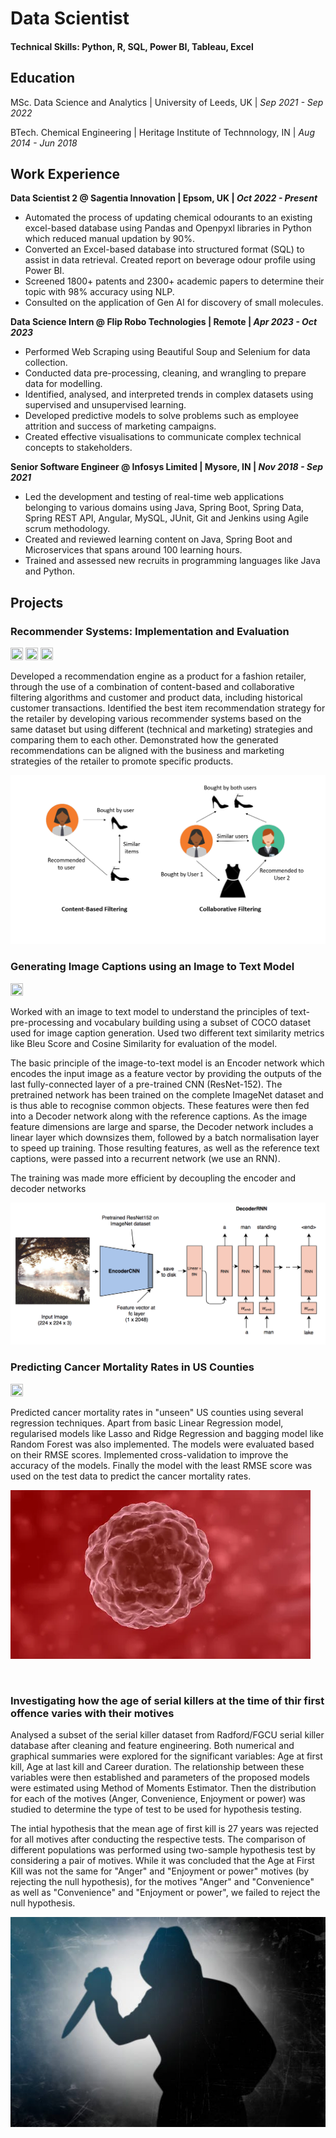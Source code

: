 # Data Scientist

#### Technical Skills: Python, R, SQL, Power BI, Tableau, Excel


## Education

MSc. Data Science and Analytics | University of Leeds, UK | _Sep 2021 - Sep 2022_

BTech. Chemical Engineering | Heritage Institute of Technnology, IN | _Aug 2014 - Jun 2018_


## Work Experience
**Data Scientist 2 @ Sagentia Innovation | Epsom, UK | _Oct 2022 - Present_**
- Automated the process of updating chemical odourants to an existing excel-based database using Pandas and Openpyxl libraries in Python which reduced manual updation by 90%.
- Converted an Excel-based database into structured format (SQL) to assist in data retrieval. Created report on beverage odour profile using Power BI.
-	Screened 1800+ patents and 2300+ academic papers to determine their topic with 98% accuracy using NLP. 
-	Consulted on the application of Gen AI for discovery of small molecules. 

**Data Science Intern @ Flip Robo Technologies | Remote | _Apr 2023 - Oct 2023_**
-	Performed Web Scraping using Beautiful Soup and Selenium for data collection. 
-	Conducted data pre-processing, cleaning, and wrangling to prepare data for modelling.
-	Identified, analysed, and interpreted trends in complex datasets using supervised and unsupervised learning.
-	Developed predictive models to solve problems such as employee attrition and success of marketing campaigns.
-	Created effective visualisations to communicate complex technical concepts to stakeholders.

**Senior Software Engineer @ Infosys Limited | Mysore, IN | _Nov 2018 - Sep 2021_**
-	Led the development and testing of real-time web applications belonging to various domains using Java, Spring Boot, Spring Data, Spring REST API, Angular, MySQL, JUnit, Git and Jenkins using Agile scrum methodology.
-	Created and reviewed learning content on Java, Spring Boot and Microservices that spans around 100 learning hours.
-	Trained and assessed new recruits in programming languages like Java and Python.


## Projects
### Recommender Systems: Implementation and Evaluation

<a href="https://www.mrs.org.uk/blog/gkb/recommender-systems-implementation-and-evaluation"><img src="https://raw.githubusercontent.com/FortAwesome/Font-Awesome/6.x/svgs/solid/file-lines.svg" width="20" height="20"></a>
<a href="https://github.com/aindrilabasu/recommender_systems"><img src="https://raw.githubusercontent.com/FortAwesome/Font-Awesome/6.x/svgs/brands/github.svg" width="20" height="20"></a>
<a href="https://www.youtube.com/watch?v=dZoYuuXFdkE"><img src="https://raw.githubusercontent.com/FortAwesome/Font-Awesome/6.x/svgs/brands/youtube.svg" width="20" height="20"></a>

Developed a recommendation engine as a product for a fashion retailer, through the use of a combination of content-based and collaborative filtering algorithms and customer and product data, including historical customer transactions. Identified the best item recommendation strategy for the retailer by developing various recommender systems based on the same dataset but using different (technical and marketing) strategies and comparing them to each other. Demonstrated how the generated recommendations can be aligned with the business and marketing strategies of the retailer to promote specific products.

![Recommender Systems](/assets/img/cb-cf.png)

### Generating Image Captions using an Image to Text Model

<a href="https://github.com/aindrilabasu/image-caption-generation"><img src="https://raw.githubusercontent.com/FortAwesome/Font-Awesome/6.x/svgs/brands/github.svg" width="20" height="20"></a>

Worked with an image to text model to understand the principles of text-pre-processing and vocabulary building using a subset of COCO dataset used for image caption generation. Used two different text similarity metrics like Bleu Score and Cosine Similarity for evaluation of the model.

The basic principle of the image-to-text model is an Encoder network which encodes the input image as a feature vector by providing the outputs of the last fully-connected layer of a pre-trained CNN (ResNet-152). The pretrained network has been trained on the complete ImageNet dataset and is thus able to recognise common objects.
These features were then fed into a Decoder network along with the reference captions. As the image feature dimensions are large and sparse, the Decoder network includes a linear layer which downsizes them, followed by a batch normalisation layer to speed up training. Those resulting features, as well as the reference text captions, were passed into a recurrent network (we use an RNN).

The training was made more efficient by decoupling the encoder and decoder networks

![Image Caption Generation](/assets/img/encoder_decoder_diagramv2022.png)

### Predicting Cancer Mortality Rates in US Counties

<a href="https://github.com/aindrilabasu/cancer-mortality-prediction"><img src="https://raw.githubusercontent.com/FortAwesome/Font-Awesome/6.x/svgs/brands/github.svg" width="20" height="20"></a>

Predicted cancer mortality rates in "unseen" US counties using several regression techniques. Apart from basic Linear Regression model, regularised models like Lasso and Ridge Regression and bagging model like Random Forest was also implemented. The models were evaluated based on their RMSE scores. Implemented cross-validation to improve the accuracy of the models. Finally the model with the least RMSE score was used on the test data to predict the cancer mortality rates.

![Cancer Mortality Prediction](/assets/img/cancer.jpg)

</br>

### Investigating how the age of serial killers at the time of thir first offence varies with their motives

Analysed a subset of the serial killer dataset from Radford/FGCU serial killer database after cleaning and feature engineering. Both numerical and graphical summaries were explored for the significant variables: Age at first kill, Age at last kill and Career duration. The relationship between these variables were then established and parameters of the proposed models were estimated using Method of Moments Estimator. Then the distribution for each of the motives (Anger, Convenience, Enjoyment or power) was studied to determine the type of test to be used for hypothesis testing.

The intial hypothesis that the mean age of first kill is 27 years was rejected for all motives after conducting the respective tests. The comparison of different populations was performed using two-sample hypothesis test by considering a pair of motives. While it was concluded that the Age at First Kill was not the same for "Anger" and "Enjoyment or power" motives (by rejecting the null hypothesis), for the motives "Anger" and "Convenience" as well as "Convenience" and "Enjoyment or power", we failed to reject the null hypothesis.

![Serial Killer](/assets/img/serial-killer.jpg)


